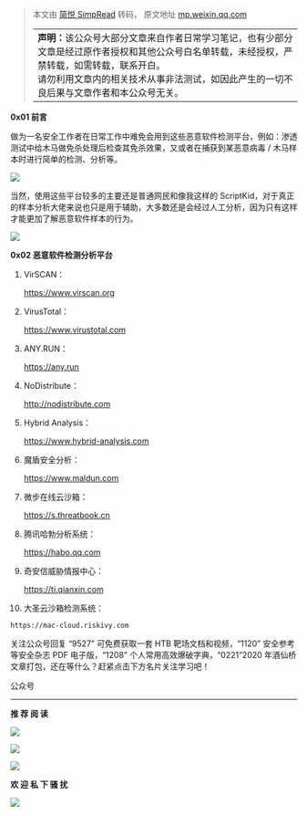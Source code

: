> 本文由 [简悦 SimpRead](http://ksria.com/simpread/) 转码， 原文地址 [mp.weixin.qq.com](https://mp.weixin.qq.com/s/w8lYBTcAC8pk_rJrJtZTNA)<table><tbody><tr><td width="557" valign="top" height="62"><section><strong>声明：</strong>该公众号大部分文章来自作者日常学习笔记，也有少部分文章是经过原作者授权和其他公众号白名单转载，未经授权，严禁转载，如需转载，联系开白。</section><section>请勿利用文章内的相关技术从事非法测试，如因此产生的一切不良后果与文章作者和本公众号无关。</section></td></tr></tbody></table>

**0x01 前言**

做为一名安全工作者在日常工作中难免会用到这些恶意软件检测平台，例如：渗透测试中给木马做免杀处理后检查其免杀效果，又或者在捕获到某恶意病毒 / 木马样本时进行简单的检测、分析等。  

![](https://mmbiz.qpic.cn/mmbiz_png/XOPdGZ2MYOcHmOMqUMoN7blT5CB8epd35elbH4HuSo9VTXu8gytpdibyic02SQkzyVmqGHkTQMCkWoma1icXkE0gw/640?wx_fmt=png)

当然，使用这些平台较多的主要还是普通网民和像我这样的 ScriptKid，对于真正的样本分析大佬来说也只是用于辅助，大多数还是会经过人工分析，因为只有这样才能更加了解恶意软件样本的行为。

![](https://mmbiz.qpic.cn/mmbiz_png/XOPdGZ2MYOcHmOMqUMoN7blT5CB8epd3JB0ZldKQ2yTuclMDcmNJz0dicO3efjKxVN8zwZcMgwfncQicT6zuYUxA/640?wx_fmt=png)

**0x02 恶意软件检测分析平台**

1.  VirSCAN：
    
    https://www.virscan.org
    
2.  VirusTotal：
    
    https://www.virustotal.com
    
3.  ANY.RUN：
    
    https://any.run
    
4.  NoDistribute：
    
    http://nodistribute.com
    
5.  Hybrid Analysis：
    
    https://www.hybrid-analysis.com
    
6.  魔盾安全分析：
    
    https://www.maldun.com
    
7.  微步在线云沙箱：
    
    https://s.threatbook.cn
    
8.  腾讯哈勃分析系统：
    
    https://habo.qq.com
    
9.  奇安信威胁情报中心：
    
    https://ti.qianxin.com
    
10.  大圣云沙箱检测系统：
    
    https://mac-cloud.riskivy.com
    

关注公众号回复 “9527” 可免费获取一套 HTB 靶场文档和视频，“1120” 安全参考等安全杂志 PDF 电子版，“1208” 个人常用高效爆破字典，“0221”2020 年酒仙桥文章打包，还在等什么？赶紧点击下方名片关注学习吧！

公众号

* * *

**推 荐 阅 读**

  

  

  

[![](https://mmbiz.qpic.cn/mmbiz_png/XOPdGZ2MYOf1BEGicRSpVMRDuaANDvrLcAcRDPBsTMEQ0pGhzmYrBp7pvhtHnb0sJiaBzhHIILwpLtxYnPjqKmibA/640?wx_fmt=png)](http://mp.weixin.qq.com/s?__biz=Mzg4NTUwMzM1Ng==&mid=2247487086&idx=1&sn=37fa19dd8ddad930c0d60c84e63f7892&chksm=cfa6aa7df8d1236bb49410e03a1678d69d43014893a597a6690a9a97af6eb06c93e860aa6836&scene=21#wechat_redirect)

[![](https://mmbiz.qpic.cn/mmbiz_png/XOPdGZ2MYOf1BEGicRSpVMRDuaANDvrLcIJDWu9lMmvjKulJ1TxiavKVzyum8jfLVjSYI21rq57uueQafg0LSTCA/640?wx_fmt=png)](http://mp.weixin.qq.com/s?__biz=Mzg4NTUwMzM1Ng==&mid=2247486961&idx=1&sn=d02db4cfe2bdf3027415c76d17375f50&chksm=cfa6a9e2f8d120f4c9e4d8f1a7cd50a1121253cb28cc3222595e268bd869effcbb09658221ec&scene=21#wechat_redirect)

[![](https://mmbiz.qpic.cn/mmbiz_png/XOPdGZ2MYOf8eyzKWPF5pVok5vsp74xolhlyLt6UPab7jQddW6ywSs7ibSeMAiae8TXWjHyej0rmzO5iaZCYicSgxg/640?wx_fmt=png)](http://mp.weixin.qq.com/s?__biz=Mzg4NTUwMzM1Ng==&mid=2247486327&idx=1&sn=71fc57dc96c7e3b1806993ad0a12794a&chksm=cfa6af64f8d1267259efd56edab4ad3cd43331ec53d3e029311bae1da987b2319a3cb9c0970e&scene=21#wechat_redirect)

**欢 迎 私 下 骚 扰**

  

  

![](https://mmbiz.qpic.cn/mmbiz_jpg/XOPdGZ2MYOdSMdwH23ehXbQrbUlOvt6Y0G8fqI9wh7f3J29AHLwmxjIicpxcjiaF2icmzsFu0QYcteUg93sgeWGpA/640?wx_fmt=jpeg)